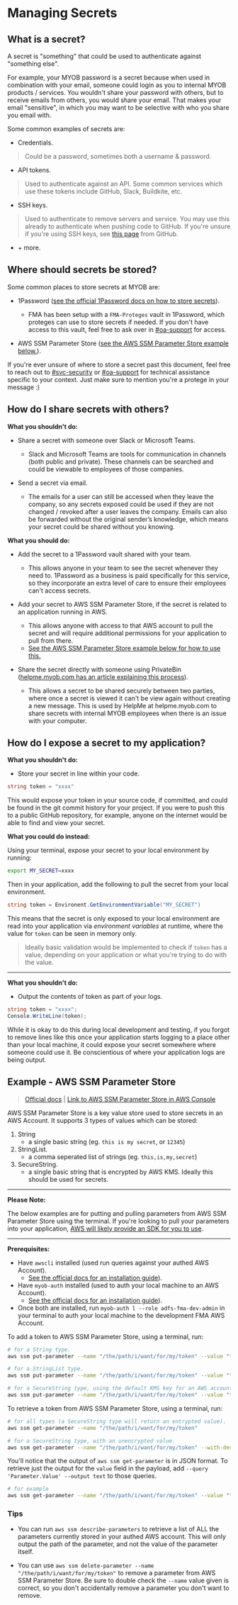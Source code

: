 # Managing Secrets

## What is a secret?

A secret is "something" that could be used to authenticate against "something else".

For example, your MYOB password is a secret because when used in combination with your email, someone could login as you to internal MYOB products / services. You wouldn't share your password with others, but to receive emails from others, you would share your email. That makes your email "sensitive", in which you may want to be selective with who you share you email with.

Some common examples of secrets are:

* Credentials.
> Could be a password, sometimes both a username & password.
* API tokens.
> Used to authenticate against an API. Some common services which use these tokens include GitHub, Slack, Buildkite, etc.
* SSH keys.
> Used to authenticate to remove servers and service.
> You may use this already to authenticate when pushing code to GitHub. If you're unsure if you're using SSH keys, see [this page](https://docs.github.com/en/free-pro-team@latest/github/authenticating-to-github/checking-for-existing-ssh-keys) from GitHub.
* \+ more.

## Where should secrets be stored?

Some common places to store secrets at MYOB are:

* 1Password ([see the official 1Password docs on how to store secrets](https://support.1password.com/getting-started-mac/)).
    * FMA has been setup with a `FMA-Proteges` vault in 1Password, which proteges can use to store secrets if needed. If you don't have access to this vault, feel free to ask over in [#oa-support](https://myob.slack.com/archives/C3F2M5NFP) for access.

* AWS SSM Parameter Store ([see the AWS SSM Parameter Store example below.](#example---aws-ssm-parameter-store)).

If you're ever unsure of where to store a secret past this document, feel free to reach out to [#svc-security](https://myob.slack.com/archives/CANT8SKFY) or [#oa-support](https://myob.slack.com/archives/C3F2M5NFP) for technical assistance specific to your context. Just make sure to mention you're a protege in your message :)

## How do I share secrets with others?

**What you shouldn't do:**

* Share a secret with someone over Slack or Microsoft Teams.
    * Slack and Microsoft Teams are tools for communication in channels (both public and private). These channels can be searched and could be viewable to employees of those companies.

* Send a secret via email.
    * The emails for a user can still be accessed when they leave the company, so any secrets exposed could be used if they are not changed / revoked after a user leaves the company. Emails can also be forwarded without the original sender’s knowledge, which means your secret could be shared without you knowing.

**What you should do:**

* Add the secret to a 1Password vault shared with your team.
    * This allows anyone in your team to see the secret whenever they need to. 1Password as a business is paid specifically for this service, so they incorporate an extra level of care to ensure their employees can't access secrets.

* Add your secret to AWS SSM Parameter Store, if the secret is related to an application running in AWS.
    * This allows anyone with access to that AWS account to pull the secret and will require additional permissions for your application to pull from there.
    * [See the AWS SSM Parameter Store example below for how to use this.](#example---aws-ssm-parameter-store)

* Share the secret directly with someone using PrivateBin ([helpme.myob.com has an article explaining this process](https://helpme.myob.com/hc/en-us/articles/360048854974)).
    * This allows a secret to be shared securely between two parties, where once a secret is viewed it can't be view again without creating a new message. This is used by HelpMe at helpme.myob.com to share secrets with internal MYOB employees when there is an issue with your computer.

## How do I expose a secret to my application?

**What you shouldn't do:**

* Store your secret in line within your code.
```C#
string token = "xxxx"
```

This would expose your token in your source code, if committed, and could be found in the git commit history for your project. If you were to push this to a public GitHub repository, for example, anyone on the internet would be able to find and view your secret.

**What you could do instead:**

Using your terminal, expose your secret to your local environment by running:
```bash
export MY_SECRET=xxxx
```

Then in your application, add the following to pull the secret from your local environment.

```C#
string token = Environent.GetEnvironmentVariable("MY_SECRET")
```

This means that the secret is only exposed to your local environment are read into your application via _environment variables_ at runtime, where the value for `token` can be seen in memory only.

> Ideally basic validation would be implemented to check if `token` has a value, depending on your application or what you're trying to do with the value.

---

**What you shouldn't do:**

* Output the contents of token as part of your logs.

```C#
string token = "xxxx";
Console.WriteLine(token);
```

While it is okay to do this during local development and testing, if you forgot to remove lines like this once your application starts logging to a place other than your local machine, it could expose your secret somewhere where someone could use it. Be conscientious of where your application logs are being output.

## Example - AWS SSM Parameter Store

> [Official docs](https://docs.aws.amazon.com/systems-manager/latest/userguide/systems-manager-parameter-store.htm) | [Link to AWS SSM Parameter Store in AWS Console](https://console.aws.amazon.com/systems-manager/parameters)

AWS SSM Parameter Store is a key value store used to store secrets in an AWS Account. It supports 3 types of values which can be stored:

1. String
    * a single basic string (eg. `this is my secret`, or `12345`)
2. StringList.
    * a comma seperated list of strings (eg. `this,is,my,secret`)
3. SecureString.
    * a single basic string that is encrypted by AWS KMS. Ideally this should be used for secrets.

---

**Please Note:**

The below examples are for putting and pulling parameters from AWS SSM Parameter Store using the terminal. If you're looking to pull your parameters into your application, [AWS will likely provide an SDK for you to use](https://docs.aws.amazon.com/cdk/latest/guide/get_ssm_value.html).

---

**Prerequisites:**
* Have `awscli` installed (used run queries against your authed AWS Account).
    * [See the official docs for an installation guide](https://docs.aws.amazon.com/cli/latest/userguide/install-cliv1.html)).
* Have `myob-auth` installed (used to auth your local machine to an AWS Account).
    * [See the official docs for an installation guide](https://github.com/MYOB-Technology/myob-auth#installation)).
* Once both are installed, run `myob-auth l --role adfs-fma-dev-admin` in your terminal to auth your local machine to the development FMA AWS Account.

To add a token to AWS SSM Parameter Store, using a terminal, run:

```bash
# for a String type.
aws ssm put-parameter --name "/the/path/i/want/for/my/token" --value "this is my secret" --type String

# for a StringList type.
aws ssm put-parameter --name "/the/path/i/want/for/my/token" --value "this is my secret" --type StringList

# for a SecureString type, using the default KMS key for an AWS account.
aws ssm put-parameter --name "/the/path/i/want/for/my/token" --value "this is my secret" --type Securestring
```

To retrieve a token from AWS SSM Parameter Store, using a terminal, run:

```bash
# for all types (a SecureString type will return an entrypted value).
aws ssm get-parameter --name "/the/path/i/want/for/my/token"

# for a SecureString type, with an unencrypted value.
aws ssm get-parameter --name "/the/path/i/want/for/my/token" --with-decryption
```
You'll notice that the output of `aws ssm get-parameter` is in JSON format. To retrieve just the output for the `value` field in the payload, add `--query 'Parameter.Value' --output text` to those queries.

```bash
# for example
aws ssm get-parameter --name "/the/path/i/want/for/my/token" --value "this is my secret" --type String --query 'Parameter.Value' --output text
```

### Tips

* You can run `aws ssm describe-parameters` to retrieve a list of ALL the parameters currently stored in your authed AWS account. This will only output the path of the parameter, and not the value of the parameter itself.

* You can use `aws ssm delete-parameter --name "/the/path/i/want/for/my/token"` to remove a parameter from AWS SSM Parameter Store. Be sure to double check the `--name` value given is correct, so you don't accidentally remove a parameter you don't want to remove.
